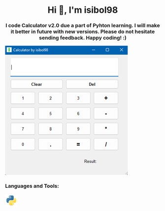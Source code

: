 <h1 align="center">Hi 👋, I'm isibol98</h1>
<h3 align="center">I code Calculator v2.0 due a part of Pyhton learning. I will make it better in future with new versions. Please do not hesitate sending feedback. Happy coding! :)</h3>

![](https://github.com/isibol98/Python---PyQt5/blob/main/calculator_v2.png?raw=true)

<h3 align="left">Languages and Tools:</h3>
<p align="left"> <a href="https://www.python.org" target="_blank" rel="noreferrer"> <img src="https://raw.githubusercontent.com/devicons/devicon/master/icons/python/python-original.svg" alt="python" width="40" height="40"/> </a> </p>
